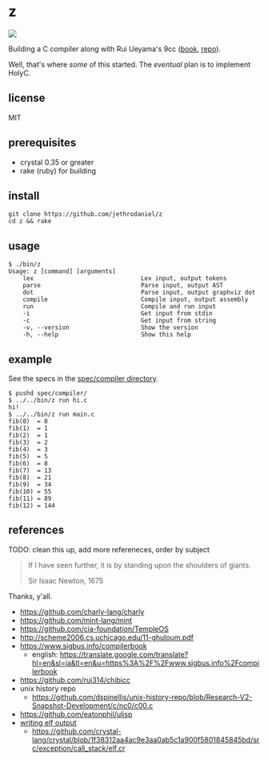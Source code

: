 # z

![](https://github.com/jethrodaniel/z/workflows/ci/badge.svg)

Building a C compiler along with Rui Ueyama's 9cc ([book][9cc-book], [repo][9cc]).

Well, that's where _some_ of this started. The _eventual_ plan is to implement
HolyC.

## license

MIT

## prerequisites

- crystal 0.35 or greater
- rake (ruby) for building

## install

```
git clone https://github.com/jethrodaniel/z
cd z && rake
```

## usage

```
$ ./bin/z
Usage: z [command] [arguments]
    lex                              Lex input, output tokens
    parse                            Parse input, output AST
    dot                              Parse input, output graphviz dot
    compile                          Compile input, output assembly
    run                              Compile and run input
    -i                               Get input from stdin
    -c                               Get input from string
    -v, --version                    Show the version
    -h, --help                       Show this help
```

## example

See the specs in the [spec/compiler directory](spec/compiler).

```
$ pushd spec/compiler/
$ ../../bin/z run hi.c
hi!
$ ../../bin/z run main.c
fib(0)  = 0
fib(1)  = 1
fib(2)  = 1
fib(3)  = 2
fib(4)  = 3
fib(5)  = 5
fib(6)  = 8
fib(7)  = 13
fib(8)  = 21
fib(9)  = 34
fib(10) = 55
fib(11) = 89
fib(12) = 144
```

## references

TODO: clean this up, add more refereneces, order by subject

> If I have seen further, it is by standing upon the shoulders of giants.
>
> Sir Isaac Newton, 1675

Thanks, y'all.

- https://github.com/charly-lang/charly
- https://github.com/mint-lang/mint
- https://github.com/cia-foundation/TempleOS
- http://scheme2006.cs.uchicago.edu/11-ghuloum.pdf
- https://www.sigbus.info/compilerbook
  - english: https://translate.google.com/translate?hl=en&sl=ja&tl=en&u=https%3A%2F%2Fwww.sigbus.info%2Fcompilerbook
- https://github.com/rui314/chibicc
- unix history repo
  - https://github.com/dspinellis/unix-history-repo/blob/Research-V2-Snapshot-Development/c/nc0/c00.c
- https://github.com/eatonphil/ulisp
- [writing elf output](https://github.com/lazear/lass/blob/66771edd7fa883e0620b3e00777320e6577f7f33/assembler.c#L53)
  - https://github.com/crystal-lang/crystal/blob/1f38312aa4ac9e3aa0ab5c1a900f5801845845bd/src/exception/call_stack/elf.cr

[9cc-book]: https://www.sigbus.info/compilerbook
[9cc]: https://github.com/rui314/chibicc
